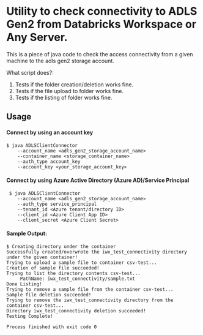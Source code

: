 # Utility to check connectivity to ADLS Gen2 from Databricks Workspace or Any Server.
This is a piece of java code to check the access connectivity from a given machine to the adls gen2 storage account.

What script does?:
1. Tests if the folder creation/deletion works fine.
2. Tests if the file upload to folder works fine.
3. Tests if the listing of folder works fine.

## Usage

#### Connect by using an account key
```
$ java ADLSClientConnector 
    --account_name <adls_gen2_storage_account_name>
    --container_name <storage_container_name> 
    --auth_type account_key 
    --account_key <your_storage_account_key>
```  
#### Connect by using Azure Active Directory (Azure AD)/Service Principal
```  
 $ java ADLSClientConnector 
    --account_name <adls_gen2_storage_account_name>
    --auth_type service_principal 
    --tenant_id <Azure tenant/directory ID> 
    --client_id <Azure Client App ID>
    --client_secret <Azure Client Secret>
``` 
 
 #### Sample Output:
 ```  
 $ Creating directory under the container
 Successfully created/overwrote the iwx_test_connectivity directory under the given container!
 Trying to upload a sample file to container csv-test...
 Creation of sample file succeeded!
 Trying to list the directory contents csv-test...
      PathName: iwx_test_connectivity/sample.txt
 Done Listing!
 Trying to remove a sample file from the container csv-test...
 Sample file deletion succeeded!
 Trying to remove the iwx_test_connectivity directory from the container csv-test...
 Directory iwx_test_connectivity deletion succeeded!
 Testing Complete!
 
 Process finished with exit code 0
```  
